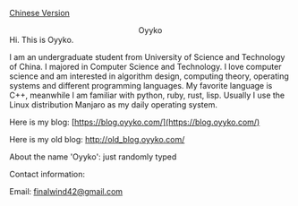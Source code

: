 [Chinese Version](../index_cn)
<center>
Oyyko    
</center>
Hi. This is Oyyko.

I am an undergraduate student from University of Science and Technology of China. I majored in Computer Science and Technology. I love computer science and am interested in algorithm design, computing theory, operating systems and different programming languages. My favorite language is C++, meanwhile I am familiar with python, ruby, rust, lisp. Usually I use the Linux distribution Manjaro as my daily operating system.

Here is my blog: [https://blog.oyyko.com/](https://blog.oyyko.com/)

Here is my old blog: http://old_blog.oyyko.com/

About the name 'Oyyko': just randomly typed





Contact information:

Email: finalwind42@gmail.com



